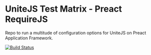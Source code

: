 # UniteJS Test Matrix - Preact RequireJS

Repo to run a multitude of configuration options for UniteJS on Preact Application Framework.

[![Build Status][travis-image]][travis-url]

[travis-url]: https://travis-ci.org/unitejs-test-matrix/pr-requirejs-matrix/
[travis-image]: http://img.shields.io/travis/unitejs-test-matrix/pr-requirejs-matrix/master.svg?style=flat
